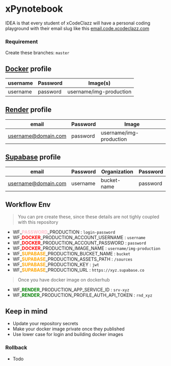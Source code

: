 # xPynotebook

IDEA is that every student of xCodeClazz will have a personal coding playground with their email slug like this [email.code.xcodeclazz.com](#)

### Requirement

Create these branches: `master`

## **[Docker](https://hub.docker.com)** profile

| username | Password | Image(s)                |
| -------- | -------- | ----------------------- |
| username | password | username/img-production |

## **[Render](https://render.com)** profile

| email               | Password | Image                   |
| ------------------- | -------- | ----------------------- |
| username@domain.com | password | username/img-production |

## **[Supabase](https://supabase.com)** profile

| email               | Password | Organization | Password |
| ------------------- | -------- | ------------ | -------- |
| username@domain.com | username | bucket-name  | password |

## Workflow Env

> You can pre create these, since these details are not tighly coupled with this repository

- WF\_<span style="color:pink;">**PASSWORD**</span>\_PRODUCTION : `login-password`
- WF\_<span style="color:red;">**DOCKER**</span>\_PRODUCTION_ACCOUNT_USERNAME : `username`
- WF\_<span style="color:red;">**DOCKER**</span>\_PRODUCTION_ACCOUNT_PASSWORD : `password`
- WF\_<span style="color:red;">**DOCKER**</span>\_PRODUCTION_IMAGE_NAME : `username/img-production`
- WF\_<span style="color:orange;">**SUPABASE**</span>\_PRODUCTION_BUCKET_NAME : `bucket`
- WF\_<span style="color:orange;">**SUPABASE**</span>\_PRODUCTION_ASSETS_PATH : `/sources`
- WF\_<span style="color:orange;">**SUPABASE**</span>\_PRODUCTION_KEY : `jwt`
- WF\_<span style="color:orange;">**SUPABASE**</span>\_PRODUCTION_URL : `https://xyz.supabase.co`

> Once you have docker image on dockerhub

- WF\_<span style="color:green;">**RENDER**</span>\_PRODUCTION_APP_SERVICE_ID : `srv-xyz`
- WF\_<span style="color:green;">**RENDER**</span>\_PRODUCTION_PROFILE_AUTH_API_TOKEN : `rnd_xyz`

## Keep in mind

- Update your repository secrets
- Make your docker image private once they published
- Use lower case for login and building docker images

### Rollback

- Todo
